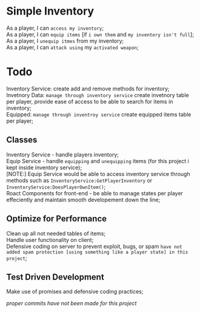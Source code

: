 # Simple Inventory

As a player, I can `access my inventory`;<br>
As a player, I can `equip items` [if `i own them` and `my inventory isn't full`];<br>
As a player, I `unequip itmes` from my inventory;<br>
As a player, I can `attack using` my `activated weapon`;<br>


# Todo
Inventory Service:  create add and remove methods for inventory;<br>
Invetnory Data:  `manage through inventory service` create invetnory table per player, provide ease of access to be able to search for items in inventory;<br>
Equipped:  `manage through inventroy service` create equipped items table per player;<br>

## Classes
Inventory Service - handle players inventory;<br>
Equip Service - handle `equipping` and `unequipping` items (for this project i kept inside inventory service);<br>
[NOTE:] Equip Service would be able to access inventory service through methods such as `InventoryService:GetPlayerInventory` or `InventoryService:DoesPlayerOwnItem()`;<br>
Roact Components for front-end - be able to manage states per player effeciently and maintain smooth developement down the line;<br>

## Optimize for Performance
Clean up all not needed tables of items;<br>
Handle user functionality on client;<br>
Defensive coding on server to prevent exploit, bugs, or spam `have not added spam protection [using something like a player state] in this project`;<br>

## Test Driven Development
Make use of promises and defensive coding practices;<br>

*proper commits have not been made for this project*